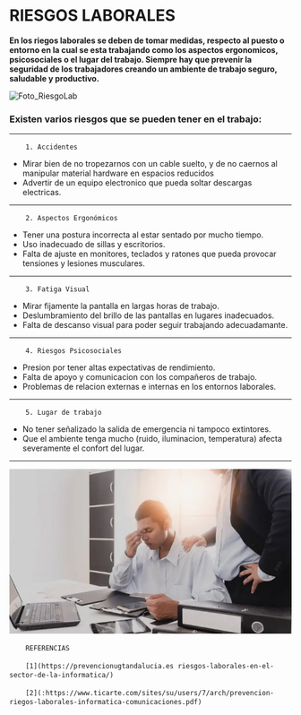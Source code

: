 # RIESGOS LABORALES

**En los riegos laborales se deben de tomar medidas, respecto al puesto o entorno en la cual se esta trabajando como los aspectos ergonomicos, psicosociales o el lugar del trabajo. Siempre hay que prevenir la seguridad de los trabajadores creando un ambiente de trabajo seguro, saludable y productivo.**


<!-- ENLACES -->
![Foto_RiesgoLab](https://www.educadictos.com/wp-content/uploads/2014/01/seguridad-informatica1-300x225.png)

### Existen varios riesgos que se pueden tener en el trabajo:

---

        1. Accidentes 
* Mirar bien de no tropezarnos con un cable suelto, y de no caernos al manipular material hardware en espacios reducidos
* Advertir de un equipo electronico que pueda soltar descargas electricas.

---

        2. Aspectos Ergonómicos
* Tener una postura incorrecta al estar sentado por mucho tiempo.
* Uso inadecuado de sillas y escritorios.
* Falta de ajuste en monitores, teclados y ratones que pueda provocar tensiones y lesiones musculares.

---

        3. Fatiga Visual
* Mirar fijamente la pantalla en largas horas de trabajo.
* Deslumbramiento del brillo de las pantallas en lugares inadecuados.
* Falta de descanso visual para poder seguir trabajando adecuadamante.

---

        4. Riesgos Psicosociales
* Presion por tener altas expectativas de rendimiento.
* Falta de apoyo y comunicacion con los compañeros de trabajo. 
* Problemas de relacion externas e internas en los entornos laborales.

---

        5. Lugar de trabajo
* No tener señalizado la salida de emergencia ni tampoco extintores.
* Que el ambiente tenga mucho (ruido, iluminacion, temperatura) afecta severamente el confort del lugar.

---

![Foto_RiesgoLab](2.png)


        REFERENCIAS
        
        [1](https://prevencionugtandalucia.es riesgos-laborales-en-el-sector-de-la-informatica/)

        [2](:https://www.ticarte.com/sites/su/users/7/arch/prevencion-riegos-laborales-informatica-comunicaciones.pdf)


